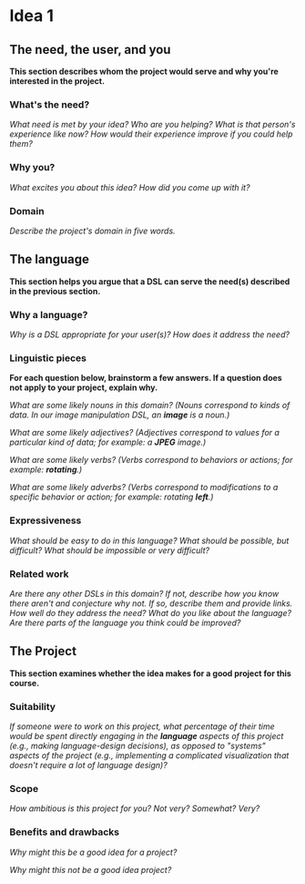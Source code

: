 # Idea 1

## The need, the user, and you
**This section describes whom the project would serve and why you're interested
in the project.**


### What's the need?
_What need is met by your idea? Who are you helping? What is that person's
experience like now? How would their experience improve if you could help 
them?_


### Why you?
_What excites you about this idea? How did you come up with it?_


### Domain
_Describe the project's domain in five words._


## The language
**This section helps you argue that a DSL can serve the need(s) described in
the previous section.**

### Why a language?
_Why is a DSL appropriate for your user(s)? How does it address the need?_


### Linguistic pieces
**For each question below, brainstorm a few answers. If a question does not
apply to your project, explain why.**

_What are some likely nouns in this domain? (Nouns correspond to kinds of
data. In our image manipulation DSL, an **image** is a noun.)_


_What are some likely adjectives? (Adjectives correspond to values for a
particular kind of data; for example: a **JPEG** image.)_ 


_What are some likely verbs? (Verbs correspond to behaviors or actions; for
example: **rotating**.)_


_What are some likely adverbs? (Verbs correspond to modifications to a specific
behavior or action; for example: rotating **left**.)_


### Expressiveness
_What should be easy to do in this language? What should be possible, but
difficult? What should be impossible or very difficult?_


### Related work
_Are there any other DSLs in this domain? If not, describe how you know there
aren't and conjecture why not. If so, describe them and provide links. How well
do they address the need? What do you like about the language? Are there parts
of the language you think could be improved?_


## The Project
**This section examines whether the idea makes for a good project for this
course.**

### Suitability
_If someone were to work on this project, what percentage of their time would be
spent directly engaging in the **language** aspects of this project (e.g.,
making language-design decisions), as opposed to "systems" aspects of the
project (e.g., implementing a complicated visualization that doesn't require a
lot of language design)?_


### Scope
_How ambitious is this project for you? Not very? Somewhat? Very?_


### Benefits and drawbacks
_Why might this be a good idea for a project?_ 


_Why might this not be a good idea project?_

